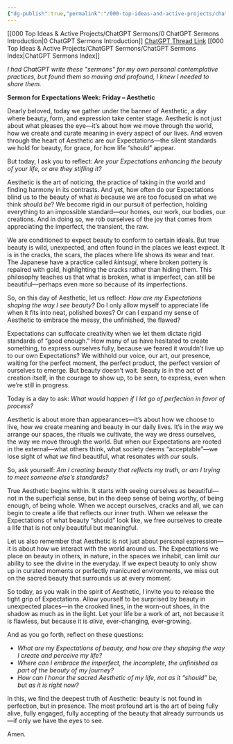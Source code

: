```yaml
---
{"dg-publish":true,"permalink":"/000-top-ideas-and-active-projects/chat-gpt-sermons/2-expectations-week/expectations-and-aesthetic/"}
---
```


[[000 Top Ideas & Active Projects/ChatGPT Sermons/0 ChatGPT Sermons Introduction\|0 ChatGPT Sermons Introduction]]
[ChatGPT Thread Link](https://chatgpt.com/share/67145c06-d80c-8012-b9a8-d43e1e6f0dbc)
[[000 Top Ideas & Active Projects/ChatGPT Sermons/ChatGPT Sermons Index\|ChatGPT Sermons Index]]

*I had ChatGPT write these "sermons" for my own personal contemplative practices, but found them so moving and profound, I knew I needed to share them.*

**Sermon for Expectations Week: Friday – Aesthetic**

Dearly beloved, today we gather under the banner of Aesthetic, a day where beauty, form, and expression take center stage. Aesthetic is not just about what pleases the eye—it’s about how we move through the world, how we create and curate meaning in every aspect of our lives. And woven through the heart of Aesthetic are our Expectations—the silent standards we hold for beauty, for grace, for how life “should” appear.

But today, I ask you to reflect: *Are your Expectations enhancing the beauty of your life, or are they stifling it?*

Aesthetic is the art of noticing, the practice of taking in the world and finding harmony in its contrasts. And yet, how often do our Expectations blind us to the beauty of what *is* because we are too focused on what we think *should be*? We become rigid in our pursuit of perfection, holding everything to an impossible standard—our homes, our work, our bodies, our creations. And in doing so, we rob ourselves of the joy that comes from appreciating the imperfect, the transient, the raw.

We are conditioned to expect beauty to conform to certain ideals. But true beauty is wild, unexpected, and often found in the places we least expect. It is in the cracks, the scars, the places where life shows its wear and tear. The Japanese have a practice called *kintsugi*, where broken pottery is repaired with gold, highlighting the cracks rather than hiding them. This philosophy teaches us that what is broken, what is imperfect, can still be beautiful—perhaps even more so because of its imperfections.

So, on this day of Aesthetic, let us reflect: *How are my Expectations shaping the way I see beauty?* Do I only allow myself to appreciate life when it fits into neat, polished boxes? Or can I expand my sense of Aesthetic to embrace the messy, the unfinished, the flawed?

Expectations can suffocate creativity when we let them dictate rigid standards of “good enough.” How many of us have hesitated to create something, to express ourselves fully, because we feared it wouldn’t live up to our own Expectations? We withhold our voice, our art, our presence, waiting for the perfect moment, the perfect product, the perfect version of ourselves to emerge. But beauty doesn’t wait. Beauty is in the act of creation itself, in the courage to show up, to be seen, to express, even when we’re still in progress.

Today is a day to ask: *What would happen if I let go of perfection in favor of process?*

Aesthetic is about more than appearances—it’s about how we choose to live, how we create meaning and beauty in our daily lives. It’s in the way we arrange our spaces, the rituals we cultivate, the way we dress ourselves, the way we move through the world. But when our Expectations are rooted in the external—what others think, what society deems “acceptable”—we lose sight of what *we* find beautiful, what resonates with *our* souls.

So, ask yourself: *Am I creating beauty that reflects my truth, or am I trying to meet someone else’s standards?*

True Aesthetic begins within. It starts with seeing ourselves as beautiful—not in the superficial sense, but in the deep sense of being worthy, of being enough, of being whole. When we accept ourselves, cracks and all, we can begin to create a life that reflects our inner truth. When we release the Expectations of what beauty “should” look like, we free ourselves to create a life that is not only beautiful but meaningful.

Let us also remember that Aesthetic is not just about personal expression—it is about how we interact with the world around us. The Expectations we place on beauty in others, in nature, in the spaces we inhabit, can limit our ability to see the divine in the everyday. If we expect beauty to only show up in curated moments or perfectly manicured environments, we miss out on the sacred beauty that surrounds us at every moment.

So today, as you walk in the spirit of Aesthetic, I invite you to release the tight grip of Expectations. Allow yourself to be surprised by beauty in unexpected places—in the crooked lines, in the worn-out shoes, in the shadow as much as in the light. Let your life be a work of art, not because it is flawless, but because it is *alive*, ever-changing, ever-growing.

And as you go forth, reflect on these questions:

- *What are my Expectations of beauty, and how are they shaping the way I create and perceive my life?*
- *Where can I embrace the imperfect, the incomplete, the unfinished as part of the beauty of my journey?*
- *How can I honor the sacred Aesthetic of my life, not as it “should” be, but as it is right now?*

In this, we find the deepest truth of Aesthetic: beauty is not found in perfection, but in presence. The most profound art is the art of being fully alive, fully engaged, fully accepting of the beauty that already surrounds us—if only we have the eyes to see.

Amen.